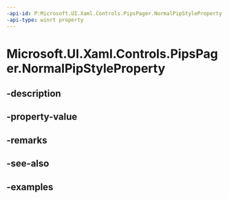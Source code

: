 ```yaml
---
-api-id: P:Microsoft.UI.Xaml.Controls.PipsPager.NormalPipStyleProperty
-api-type: winrt property
---
```


# Microsoft.UI.Xaml.Controls.PipsPager.NormalPipStyleProperty

<!--
public static Windows.UI.Xaml.DependencyProperty NormalPipStyleProperty { get; }
-->


## -description

## -property-value

## -remarks

## -see-also

## -examples


